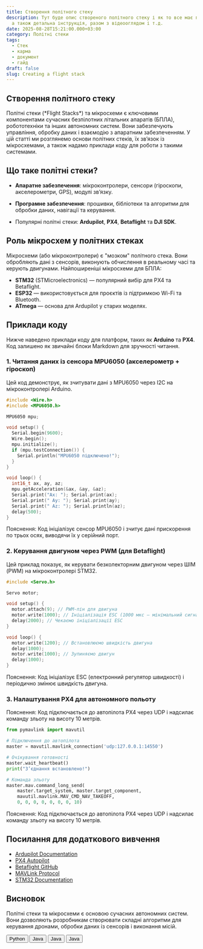 ```yaml
---
title: Створення політного стеку
description: Тут буде опис створеного політного стеку і як то все має працювати,
  а також детальна інструкція, разом з відеооглядом і т.д.
date: 2025-08-28T15:21:00.000+03:00
category: Політні стеки
tags:
  - Стек
  - карма
  - документ
  - гайд
draft: false
slug: Creating a flight stack
---
```


<section id="errors" class="scroll-mt-24">
<h1 class="text-[20px] md:text-[24px] font-[Montserrat] mb-[10px] font-medium"> Створення політного стеку</h1>
<p class="text-[15px] md:text-[16px] font-[Montserrat]">Політні стеки (*Flight Stacks*) та мікросхеми є ключовими компонентами сучасних безпілотних літальних апаратів (БПЛА), робототехніки та інших автономних систем. Вони забезпечують управління, обробку даних і взаємодію з апаратним забезпеченням. У цій статті ми розглянемо основи політних стеків, їх зв’язок із мікросхемами, а також надамо приклади коду для роботи з такими системами.</p>
<h2 class="font-[Montserrat] text-[20px] lg:text-[24px] border-b border-[#ba0108] pb-3 font-normal mb-3 mt-[30px]">Що таке політні стеки?</h2>
<ul class="list-disc pl-5 space-y-2 text-[#333]">
<li class="flex gap-3 items-center"><p class="text-[16px] font-normal font-[Montserrat]"><strong>Апаратне забезпечення</strong>: мікроконтролери, сенсори (гіроскопи, акселерометри, GPS), модулі зв’язку.</p></li>
<li class="flex gap-3 items-center"><p class="text-[16px] font-normal font-[Montserrat]"><strong>Програмне забезпечення</strong>: прошивки, бібліотеки та алгоритми для обробки даних, навігації та керування.</p></li>
<li class="flex gap-3 items-center"><p class="text-[16px] font-normal font-[Montserrat]">Популярні політні стеки: <strong>Ardupilot</strong>, <strong>PX4</strong>, <strong>Betaflight</strong> та <strong>DJI SDK</strong>.</p></li>
</ul>
</section>

<section id="role" class="mt-10 scroll-mt-24">
<h2 class="font-[Montserrat] text-[20px] lg:text-[24px] border-b border-[#ba0108] pb-3 font-normal mb-3">Роль мікросхем у політних стеках</h2>
<p class="text-[16px] font-normal font-[Montserrat]">Мікросхеми (або мікроконтролери) є "мозком" політного стека. Вони обробляють дані з сенсорів, виконують обчислення в реальному часі та керують двигунами. Найпоширеніші мікросхеми для БПЛА:</p>
<ul class="list-disc pl-5 space-y-2 text-[#333]">
<li class="text-[16px] font-normal font-[Montserrat]"><strong>STM32</strong> (STMicroelectronics) — популярний вибір для PX4 та Betaflight.</li>
<li class="text-[16px] font-normal font-[Montserrat]"><strong>ESP32</strong> — використовується для проєктів із підтримкою Wi-Fi та Bluetooth.</li>
<li class="text-[16px] font-normal font-[Montserrat]"><strong>ATmega</strong> — основа для Ardupilot у старих моделях.</li>
</ul>
</section>

<section id="examples" class="scroll-mt-24 mt-10 bg-[#f5f5f5] px-[29px] py-[27px]">
<h2 class="font-[Montserrat] text-[20px] lg:text-[24px] border-b border-[#ba0108] pb-3 font-normal mb-3">Приклади коду</h2>
<p class="text-[16px] font-normal font-[Montserrat]">Нижче наведено приклади коду для платформ, таких як <strong>Arduino</strong> та <strong>PX4</strong>. Код залишено як звичайні блоки Markdown для зручності читання.</p>
</section>

<h3 class="font-[Montserrat] text-[16px] lg:text-[20px] border-b border-[#ba0108] pb-3 font-normal mb-3 mt-[30px]">1. Читання даних із сенсора MPU6050 (акселерометр + гіроскоп)</h3>
<p class="text-[15px] md:text-[16px] font-[Montserrat]">Цей код демонструє, як зчитувати дані з MPU6050 через I2C на мікроконтролері Arduino.</p>

```cpp
#include <Wire.h>
#include <MPU6050.h>

MPU6050 mpu;

void setup() {
  Serial.begin(9600);
  Wire.begin();
  mpu.initialize();
  if (mpu.testConnection()) {
    Serial.println("MPU6050 підключено!");
  }
}

void loop() {
  int16_t ax, ay, az;
  mpu.getAcceleration(&ax, &ay, &az);
  Serial.print("Ax: "); Serial.print(ax);
  Serial.print(" Ay: "); Serial.print(ay);
  Serial.print(" Az: "); Serial.println(az);
  delay(500);
}
```
<p class="text-[15px] md:text-[16px] font-[Montserrat]">Пояснення: Код ініціалізує сенсор MPU6050 і зчитує дані прискорення по трьох осях, виводячи їх у серійний порт.</p>


<h3 class="font-[Montserrat] text-[16px] lg:text-[20px] border-b border-[#ba0108] pb-3 font-normal mb-3 mt-[30px]">2. Керування двигуном через PWM (для Betaflight)</h3>
<p class="text-[15px] md:text-[16px] font-[Montserrat]">Цей приклад показує, як керувати безколекторним двигуном через ШІМ (PWM) на мікроконтролері STM32.</p>


```cpp
#include <Servo.h>

Servo motor;

void setup() {
  motor.attach(9); // PWM-пін для двигуна
  motor.write(1000); // Ініціалізація ESC (1000 мкс — мінімальний сигнал)
  delay(2000); // Чекаємо ініціалізації ESC
}

void loop() {
  motor.write(1200); // Встановлюємо швидкість двигуна
  delay(1000);
  motor.write(1000); // Зупиняємо двигун
  delay(1000);
}
```

<p class="text-[15px] md:text-[16px] font-[Montserrat]">Пояснення: Код ініціалізує ESC (електронний регулятор швидкості) і періодично змінює швидкість двигуна.</p>


<h3 class="font-[Montserrat] text-[16px] lg:text-[20px] border-b border-[#ba0108] pb-3 font-normal mb-3 mt-[30px]">3. Налаштування PX4 для автономного польоту</h3>
<p class="text-[15px] md:text-[16px] font-[Montserrat]">Пояснення: Код підключається до автопілота PX4 через UDP і надсилає команду зльоту на висоту 10 метрів.</p>

```python
from pymavlink import mavutil

# Підключення до автопілота
master = mavutil.mavlink_connection('udp:127.0.0.1:14550')

# Очікування готовності
master.wait_heartbeat()
print("З’єднання встановлено!")

# Команда зльоту
master.mav.command_long_send(
    master.target_system, master.target_component,
    mavutil.mavlink.MAV_CMD_NAV_TAKEOFF,
    0, 0, 0, 0, 0, 0, 0, 10)
```
<p class="text-[15px] md:text-[16px] font-[Montserrat]">Пояснення: Код підключається до автопілота PX4 через UDP і надсилає команду зльоту на висоту 10 метрів.</p>

<section id="links" class="mt-10 scroll-mt-24">
<h2 class="font-[Montserrat] text-[20px] lg:text-[24px] border-b border-[#ba0108] pb-3 font-normal mb-3">Посилання для додаткового вивчення</h2>
<ul class="list-disc pl-5 space-y-2 text-[#333]">
<li><a href="https://ardupilot.org/">Ardupilot Documentation</a></li>
<li><a href="https://px4.io/">PX4 Autopilot</a></li>
<li><a href="https://github.com/betaflight/betaflight">Betaflight GitHub</a></li>
<li><a href="https://mavlink.io/">MAVLink Protocol</a></li>
<li><a href="https://www.st.com/en/microcontrollers-microprocessors/stm32-32-bit-arm-cortex-mcus.html">STM32 Documentation</a></li>
</ul>
</section>

<section id="conclusion" class="mt-10 scroll-mt-24">
<h2 class="font-[Montserrat] text-[20px] lg:text-[24px] border-b border-[#ba0108] pb-3 font-normal mb-3">Висновок</h2>
<p class="text-[16px] font-normal font-[Montserrat]">Політні стеки та мікросхеми є основою сучасних автономних систем. Вони дозволяють розробникам створювати складні алгоритми для керування дронами, обробки даних із сенсорів і виконання місій.</p>
</section>

<!-- Language buttons -->
  <div class="mt-8 mb-6">
        <div class="grid grid-cols-2 md:grid-cols-4 lg:grid-cols-4 gap-[10px] md:gap-[5px] justify-items-start lg:justify-items-center max-w-4xl mx-auto">
            <button class="bg-[#f0f0f0] hover:bg-[#e3e3e3] focus:bg-[#e3e3e3] py-[5px] px-[36px] rounded-[10px] w-[160px] md:w-[140px] transition-colors duration-200 outline-none" data-language="python">
                Python
            </button>
            <button class="bg-[#f0f0f0] hover:bg-[#e3e3e3] focus:bg-[#e3e3e3] py-[5px] px-[36px] rounded-[10px] w-[160px] md:w-[140px] transition-colors duration-200 outline-none" data-language="java">
                Java
            </button>
            <button class="bg-[#f0f0f0] hover:bg-[#e3e3e3] focus:bg-[#e3e3e3] py-[5px] px-[36px] rounded-[10px] w-[160px] md:w-[140px] transition-colors duration-200 outline-none" data-language="javascript">
                Java
            </button>
            <button class="bg-[#f0f0f0] hover:bg-[#e3e3e3] focus:bg-[#e3e3e3] py-[5px] px-[36px] rounded-[10px] w-[160px] md:w-[140px] transition-colors duration-200 outline-none" data-language="cpp">
                Java
            </button>
        </div>
    </div>

